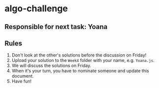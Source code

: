 # algo-challenge

## Responsible for next task: Yoana

## Rules 
1. Don't look at the other's solutions before the discussion on Friday!
2. Upload your solution to the `WeekX` folder with your name, e.g. `Yoana.js`.
3. We will discuss the solutions on Friday.
4. When it's your turn, you have to nominate someone and update this document.
5. Have fun!
